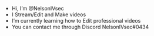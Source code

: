 - Hi, I’m @NelsonIVsec
- I Stream/Edit and Make videos
- I’m currently learning how to Edit professional videos
- You can contact me through Discord NelsonIVsec#0434
